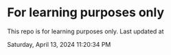 # For learning purposes only
This repo is for learning purposes only.
Last updated at

Saturday, April 13, 2024 11:20:34 PM

